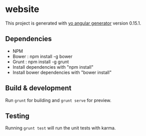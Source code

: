 # website

This project is generated with [yo angular generator](https://github.com/yeoman/generator-angular)
version 0.15.1.

## Dependencies
- NPM 
- Bower : npm install -g bower
- Grunt : npm install -g grunt
- Install dependencies with "npm install"
- Install bower dependencies with "bower install"

## Build & development

Run `grunt` for building and `grunt serve` for preview.

## Testing

Running `grunt test` will run the unit tests with karma.
